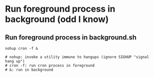 # Run foreground process in background (odd I know)

## Run foreground process in background.sh

```shell
nohup cron -f &

# nohup: invoke a utility immune to hangups (ignore SIGHUP "signal hang up")
# cron -f: run cron process in foreground
# &: run in background
```

